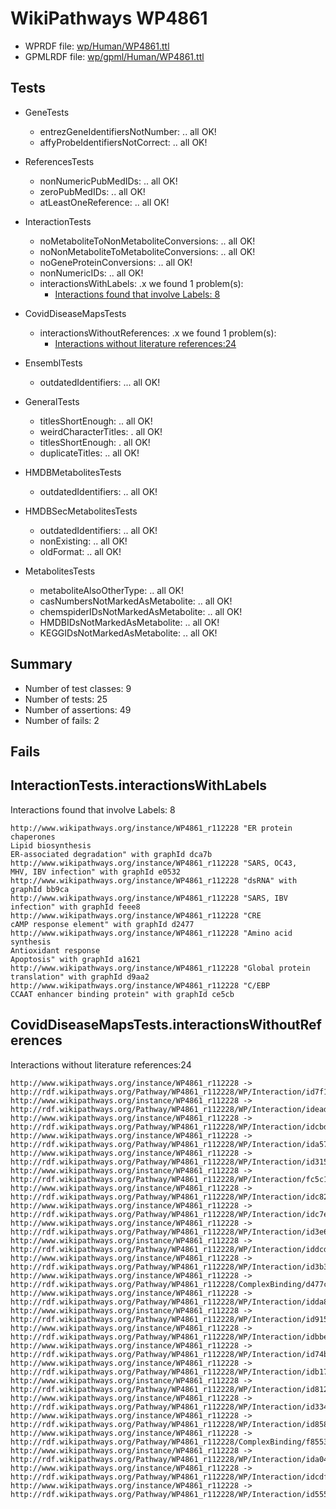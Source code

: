 # WikiPathways WP4861

* WPRDF file: [wp/Human/WP4861.ttl](../wp/Human/WP4861.ttl)
* GPMLRDF file: [wp/gpml/Human/WP4861.ttl](../wp/gpml/Human/WP4861.ttl)

## Tests

* GeneTests
    * entrezGeneIdentifiersNotNumber: .. all OK!
    * affyProbeIdentifiersNotCorrect: .. all OK!

* ReferencesTests
    * nonNumericPubMedIDs: .. all OK!
    * zeroPubMedIDs: .. all OK!
    * atLeastOneReference: .. all OK!

* InteractionTests
    * noMetaboliteToNonMetaboliteConversions: .. all OK!
    * noNonMetaboliteToMetaboliteConversions: .. all OK!
    * noGeneProteinConversions: .. all OK!
    * nonNumericIDs: .. all OK!
    * interactionsWithLabels: .x we found 1 problem(s):
        * [Interactions found that involve Labels: 8](#630d267f)

* CovidDiseaseMapsTests
    * interactionsWithoutReferences: .x we found 1 problem(s):
        * [Interactions without literature references:24](#2e295b60)

* EnsemblTests
    * outdatedIdentifiers: ... all OK!

* GeneralTests
    * titlesShortEnough: .. all OK!
    * weirdCharacterTitles: . all OK!
    * titlesShortEnough: . all OK!
    * duplicateTitles: .. all OK!

* HMDBMetabolitesTests
    * outdatedIdentifiers: .. all OK!

* HMDBSecMetabolitesTests
    * outdatedIdentifiers: .. all OK!
    * nonExisting: .. all OK!
    * oldFormat: .. all OK!

* MetabolitesTests
    * metaboliteAlsoOtherType: .. all OK!
    * casNumbersNotMarkedAsMetabolite: .. all OK!
    * chemspiderIDsNotMarkedAsMetabolite: .. all OK!
    * HMDBIDsNotMarkedAsMetabolite: .. all OK!
    * KEGGIDsNotMarkedAsMetabolite: .. all OK!

## Summary

* Number of test classes: 9
* Number of tests: 25
* Number of assertions: 49
* Number of fails: 2

## Fails

<a name="630d267f" />

## InteractionTests.interactionsWithLabels

Interactions found that involve Labels: 8
```
http://www.wikipathways.org/instance/WP4861_r112228 "ER protein chaperones
Lipid biosynthesis
ER-associated degradation" with graphId dca7b
http://www.wikipathways.org/instance/WP4861_r112228 "SARS, OC43,
MHV, IBV infection" with graphId e0532
http://www.wikipathways.org/instance/WP4861_r112228 "dsRNA" with graphId bb9ca
http://www.wikipathways.org/instance/WP4861_r112228 "SARS, IBV infection" with graphId feee8
http://www.wikipathways.org/instance/WP4861_r112228 "CRE
cAMP response element" with graphId d2477
http://www.wikipathways.org/instance/WP4861_r112228 "Amino acid synthesis
Antioxidant response
Apoptosis" with graphId a1621
http://www.wikipathways.org/instance/WP4861_r112228 "Global protein
translation" with graphId d9aa2
http://www.wikipathways.org/instance/WP4861_r112228 "C/EBP
CCAAT enhancer binding protein" with graphId ce5cb

```
<a name="2e295b60" />

## CovidDiseaseMapsTests.interactionsWithoutReferences

Interactions without literature references:24
```
http://www.wikipathways.org/instance/WP4861_r112228 -> http://rdf.wikipathways.org/Pathway/WP4861_r112228/WP/Interaction/id7f19c7ea
http://www.wikipathways.org/instance/WP4861_r112228 -> http://rdf.wikipathways.org/Pathway/WP4861_r112228/WP/Interaction/idead04e33
http://www.wikipathways.org/instance/WP4861_r112228 -> http://rdf.wikipathways.org/Pathway/WP4861_r112228/WP/Interaction/idcbd96fe9
http://www.wikipathways.org/instance/WP4861_r112228 -> http://rdf.wikipathways.org/Pathway/WP4861_r112228/WP/Interaction/ida575a860
http://www.wikipathways.org/instance/WP4861_r112228 -> http://rdf.wikipathways.org/Pathway/WP4861_r112228/WP/Interaction/id315b7e46
http://www.wikipathways.org/instance/WP4861_r112228 -> http://rdf.wikipathways.org/Pathway/WP4861_r112228/WP/Interaction/fc5c1
http://www.wikipathways.org/instance/WP4861_r112228 -> http://rdf.wikipathways.org/Pathway/WP4861_r112228/WP/Interaction/idc828ca15
http://www.wikipathways.org/instance/WP4861_r112228 -> http://rdf.wikipathways.org/Pathway/WP4861_r112228/WP/Interaction/idc7e2ae4
http://www.wikipathways.org/instance/WP4861_r112228 -> http://rdf.wikipathways.org/Pathway/WP4861_r112228/WP/Interaction/id3e604b90
http://www.wikipathways.org/instance/WP4861_r112228 -> http://rdf.wikipathways.org/Pathway/WP4861_r112228/WP/Interaction/iddcd631b5
http://www.wikipathways.org/instance/WP4861_r112228 -> http://rdf.wikipathways.org/Pathway/WP4861_r112228/WP/Interaction/id3b399cfb
http://www.wikipathways.org/instance/WP4861_r112228 -> http://rdf.wikipathways.org/Pathway/WP4861_r112228/ComplexBinding/d477c
http://www.wikipathways.org/instance/WP4861_r112228 -> http://rdf.wikipathways.org/Pathway/WP4861_r112228/WP/Interaction/idda829af2
http://www.wikipathways.org/instance/WP4861_r112228 -> http://rdf.wikipathways.org/Pathway/WP4861_r112228/WP/Interaction/id915467c9
http://www.wikipathways.org/instance/WP4861_r112228 -> http://rdf.wikipathways.org/Pathway/WP4861_r112228/WP/Interaction/idbbefaff4
http://www.wikipathways.org/instance/WP4861_r112228 -> http://rdf.wikipathways.org/Pathway/WP4861_r112228/WP/Interaction/id74bb08d8
http://www.wikipathways.org/instance/WP4861_r112228 -> http://rdf.wikipathways.org/Pathway/WP4861_r112228/WP/Interaction/idb174dd6a
http://www.wikipathways.org/instance/WP4861_r112228 -> http://rdf.wikipathways.org/Pathway/WP4861_r112228/WP/Interaction/id8122cdf4
http://www.wikipathways.org/instance/WP4861_r112228 -> http://rdf.wikipathways.org/Pathway/WP4861_r112228/WP/Interaction/id334c961f
http://www.wikipathways.org/instance/WP4861_r112228 -> http://rdf.wikipathways.org/Pathway/WP4861_r112228/WP/Interaction/id858a8309
http://www.wikipathways.org/instance/WP4861_r112228 -> http://rdf.wikipathways.org/Pathway/WP4861_r112228/ComplexBinding/f8553
http://www.wikipathways.org/instance/WP4861_r112228 -> http://rdf.wikipathways.org/Pathway/WP4861_r112228/WP/Interaction/ida0444a3e
http://www.wikipathways.org/instance/WP4861_r112228 -> http://rdf.wikipathways.org/Pathway/WP4861_r112228/WP/Interaction/idcdf3e573
http://www.wikipathways.org/instance/WP4861_r112228 -> http://rdf.wikipathways.org/Pathway/WP4861_r112228/WP/Interaction/id5555a7cf

```
